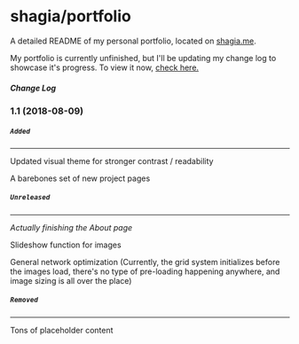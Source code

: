 # shagia/portfolio

A detailed README of my personal portfolio, located on [shagia.me](http://shagia.me).

My portfolio is currently unfinished, but I'll be updating my change log to showcase it's progress. To view it now, [check here.](https://shagia.github.io/portfolio/)

##### Change Log
### 1.1 (2018-08-09)

 ##### `Added`
 ---
 Updated visual theme for stronger contrast / readability
 
 A barebones set of new project pages
 
 ##### `Unreleased`
 ---
 *Actually finishing the About page*
 
 Slideshow function for images
 
 General network optimization (Currently, the grid system initializes before the images load, there's no type of pre-loading happening anywhere, and image sizing is all over the place)
 
 ##### `Removed`
 ---
Tons of placeholder content

